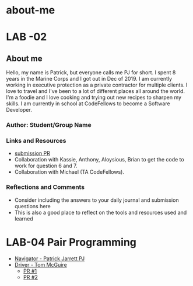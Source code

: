 # about-me

# LAB -02

## About me

Hello, my name is Patrick, but everyone calls me PJ for short. I spent 8 years in the Marine Corps and I got out in Dec of 2019. I am currently working in executive protection as a private contractor for multiple clients. I love to travel and I've been to a lot of different places all around the world. I'm a foodie and I love cooking and trying out new recipes to sharpen my skills. I am currently in school at CodeFellows to become a Software Developer.  

### Author: Student/Group Name

### Links and Resources
* [submission PR](http://xyz.com)
* Collaboration with Kassie, Anthony, Aloysious, Brian to get the code to work for question 6 and 7.
* Collaboration with Michael (TA CodeFellows).

### Reflections and Comments
* Consider including the answers to your daily journal and submission questions here
* This is also a good place to reflect on the tools and resources used and learned

# LAB-04 Pair Programming

* [Navigator - Patrick Jarrett PJ](https://github.com/pattywagonpbj)
* [Driver - Tom McGuire](https://github.com/MuckT)
  * [PR #1](https://github.com/pattywagonpbj/about-me/pull/1)
  * [PR #2](https://github.com/pattywagonpbj/about-me/pull/2)